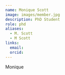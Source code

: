 ```yaml
---
name: Monique Scott
image: images/member.jpg
description: PhD Student
role: phd
aliases:
  - M. Scott
  - M Scott
links:
  email:
  orcid:
---
```


Monique
